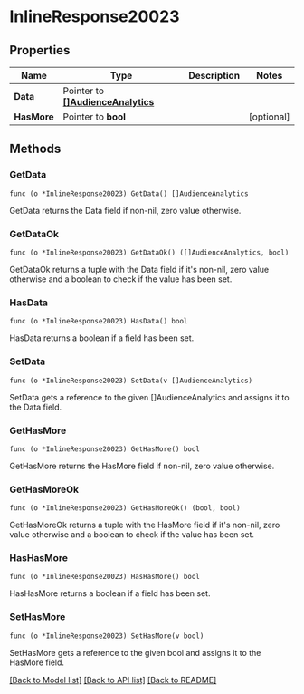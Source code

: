 # InlineResponse20023

## Properties

Name | Type | Description | Notes
------------ | ------------- | ------------- | -------------
**Data** | Pointer to [**[]AudienceAnalytics**](AudienceAnalytics.md) |  | 
**HasMore** | Pointer to **bool** |  | [optional] 

## Methods

### GetData

`func (o *InlineResponse20023) GetData() []AudienceAnalytics`

GetData returns the Data field if non-nil, zero value otherwise.

### GetDataOk

`func (o *InlineResponse20023) GetDataOk() ([]AudienceAnalytics, bool)`

GetDataOk returns a tuple with the Data field if it's non-nil, zero value otherwise
and a boolean to check if the value has been set.

### HasData

`func (o *InlineResponse20023) HasData() bool`

HasData returns a boolean if a field has been set.

### SetData

`func (o *InlineResponse20023) SetData(v []AudienceAnalytics)`

SetData gets a reference to the given []AudienceAnalytics and assigns it to the Data field.

### GetHasMore

`func (o *InlineResponse20023) GetHasMore() bool`

GetHasMore returns the HasMore field if non-nil, zero value otherwise.

### GetHasMoreOk

`func (o *InlineResponse20023) GetHasMoreOk() (bool, bool)`

GetHasMoreOk returns a tuple with the HasMore field if it's non-nil, zero value otherwise
and a boolean to check if the value has been set.

### HasHasMore

`func (o *InlineResponse20023) HasHasMore() bool`

HasHasMore returns a boolean if a field has been set.

### SetHasMore

`func (o *InlineResponse20023) SetHasMore(v bool)`

SetHasMore gets a reference to the given bool and assigns it to the HasMore field.


[[Back to Model list]](../README.md#documentation-for-models) [[Back to API list]](../README.md#documentation-for-api-endpoints) [[Back to README]](../README.md)


